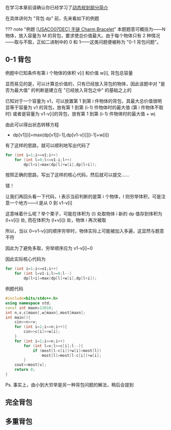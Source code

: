 在学习本章前请确认你已经学习了[动态规划部分简介](/dp/)

在具体讲何为 "背包 dp" 前，先来看如下的例题

??? note "例题 [\[USACO07DEC\] 手链 Charm Bracelet](https://www.luogu.org/problemnew/show/P2871)"
    本题题意可概括为——N 物体，放入容量为 M 的背包，要求使总价值最大。由于每个物体只有 2 种情况——取与不取，正如二进制中的 0 和 1——这类问题便被称为 "0-1 背包问题"。

## 0-1 背包

例题中已知条件有第 i 个物体的体积 v[i] 和价值 w[i], 背包总容量

显而易见的是，可以计算总价值的，只有已经放入背包的物体，因此该题中对 "是否为最大值" 的判断是建立在 "已经放入背包之中" 的基础之上的

已知对于一个容量为 v1，可以放置第 1 到第 i 件物体的背包，其最大总价值很明显等于容量为 v1 的背包，放有第 1 到第 (i-1) 件物体时的最大值 (第 i 件物体不取时) 或者是容量为 v1-v[i]的背包，放有第 1 到第 (i-1) 件物体时的最大值 + w[i](第i件物体取时)

由此可以得出状态转移方程

- dp[v1][i]=max(dp[v1][i-1],dp[v1-v\[i\]][i-1]+w[i])

有了这样的思路，就可以顺利地写出代码了

```cpp
for (int i=1;i<=v1;i++)
    for (int l=0;l<=v1-i;l++)
        dp[l+i]=max(dp[l]+w[i],dp[l+i]);
```

按照正确的思路，写出了这样的核心代码，然后就可以提交......

错！

让我们再回头看一下代码，i 表示当前判断的是第 i 个物体，l 则穷举体积，可是注意一个地方——l 是从 0 到 v1-v[i]

这意味着什么呢？举个栗子，可能在体积为 (l) 处取物体 i 新的 dp 值存到体积为 (l+v[i]) 处, 而在体积为 (l+v[i]) 处，物体 i 再次被取

所以，当以 0~v1-v[i]的顺序穷举时，物体实际上可能被加入多遍，这显然与题意不符

因此为了避免多取，穷举顺序应为 v1-v[i]~0

因此实际核心代码为

```cpp
for (int i=1;i<=v1;i++)
    for (int l=v1-i;l>=0;l--)
        dp[l+i]=max(dp[l]+w[i],dp[l+i]);
```

例题代码

```cpp
#include<bits/stdc++.h>
using namespace std;
const int maxn=13010;
int n,v,c[maxn],w[maxn],most[maxn];
int main(){
    cin>>n>>v;
    for (int i=1;i<=n;i++){
        cin>>c[i]>>w[i];
    }
    for (int i=1;i<=n;i++)
        for (int l=v;l>=c[i];l--){
            if (most[l-c[i]]+w[i]>most[l])
                most[l]=most[l-c[i]]+w[i];
        }
    cout<<most[v];
    return 0;
}
```

Ps. 事实上，由小到大穷举是另一种背包问题的解法，稍后会提到

## 完全背包

## 多重背包

